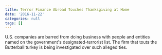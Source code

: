 ```yaml
---
title: Terror Finance Abroad Touches Thanksgiving at Home
date: '2016-11-22'
categories: null
tags: []
---
```

U.S. companies are barred from doing business with people and entities named on the government's designated-terrorist list. The firm that touts the Butterball turkey is being investigated over such alleged ties.